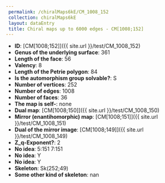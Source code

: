 ```yaml
--- 
 permalink: /chiralMaps6kE/CM_1008_152 
 collection: chiralMaps6kE
 layout: dataEntry
 title: Chiral maps up to 6000 edges - CM[1008;152]
---
```


- **ID**: [CM[1008;152]]({{ site.url }}/test/CM_1008_152)
- **Genus of the underlying surface**: 361
- **Length of the face**: 56
- **Valency**: 8
- **Length of the Petrie polygon**: 84
- **Is the automorphism group solvable?**: S
- **Number of vertices**: 252
- **Number of edges**: 1008
- **Number of faces**: 36
- **The map is self-**: none
- **Dual map**: [CM[1008;150]]({{ site.url }}/test/CM_1008_150)
- **Mirror (enantihomorphic) map**: [CM[1008;151]]({{ site.url }}/test/CM_1008_151)
- **Dual of the mirror image**: [CM[1008;149]]({{ site.url }}/test/CM_1008_149)
- **Z_q-Exponent?**: 2
- **No idea**:  5:151 7:151
- **No idea**: Y
- **No idea**: Y
- **Skeleton**: Sk(252;49)
- **Some other kind of skeleton**: nan
